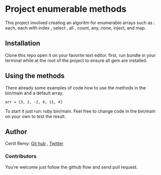 # Project enumerable methods

This project involved creating an algoritm for enumerable arrays such as : each, each with index , select , all , count, any, none, inject, and map.

## Installation

Clone this repo open it on your favorite text editor.
first, run bundle in your terminal while at the root of the project to ensure all gem are installed.
 
 ## Using the methods
There already some examples of code how to use the methods in the bin/main and a default array. 
```
arr = [3, 2, -2, 6, 11, 4]
```
To start it just run: ruby bin/main.
Feel free to change code in the bin/main on your own to test the result.

## Author 

Certil Remy:
[Git hub](https://github.com/certilremy) , [Twitter](https://twitter.com/certilremy)

### Contributors

You're welcome just follow the github flow and send pull request.
